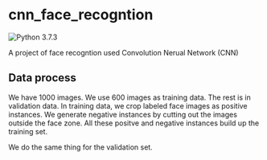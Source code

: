 # cnn_face_recogntion

![Python 3.7.3](https://img.shields.io/badge/python-3.7.3-blue.svg)

A project of face recogntion used Convolution Nerual Network (CNN)

## Data process

We have 1000 images. We use 600 images as training data. The rest is in validation data. In training data, we crop labeled face images as positive instances. We generate negative instances by cutting out the images outside the face zone. All these positve and negative instances build up the training set.

We do the same thing for the validation set.

